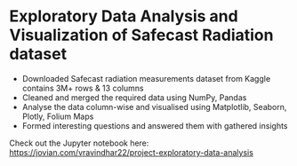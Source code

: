 # Exploratory Data Analysis and Visualization of Safecast Radiation dataset
- Downloaded Safecast radiation measurements dataset from Kaggle contains 3M+ rows & 13 columns
- Cleaned and merged the required data using NumPy, Pandas 
- Analyse the data column-wise and visualised using Matplotlib, Seaborn, Plotly, Folium Maps
- Formed interesting questions and answered them with gathered insights

Check out the Jupyter notebook here: https://jovian.com/vravindhar22/project-exploratory-data-analysis


